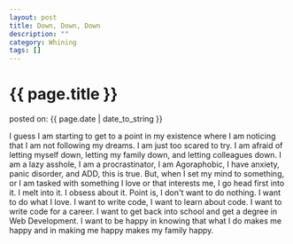 ```yaml
---
layout: post
title: Down, Down, Down
description: ""
category: Whining
tags: []
---
```


# {{ page.title }}

<p class="meta">posted on: {{ page.date | date_to_string }}</p>

I guess I am starting to get to a point in my existence where I am noticing that I am not following my dreams. I am just too scared to try. I am afraid of letting myself down, letting my family down, and letting colleagues down. I am a lazy asshole, I am a procrastinator, I am Agoraphobic, I have anxiety, panic disorder, and ADD, this is true. But, when I set my mind to something, or I am tasked with something I love or that interests me, I go head first into it. I melt into it. I obsess about it. Point is, I don't want to do nothing. I want to do what I love. I want to write code, I want to learn about code. I want to write code for a career. I want to get back into school and get a degree in Web Development. I want to be happy in knowing that what I do makes me happy and in making me happy makes my family happy. 
